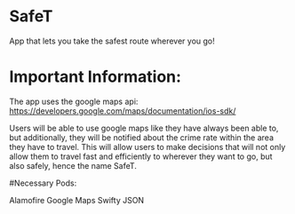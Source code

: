 # SafeT
App that lets you take the safest route wherever you go!

# Important Information:

The app uses the google maps api: https://developers.google.com/maps/documentation/ios-sdk/

Users will be able to use google maps like they have always been able to, but additionally, they will be notified about the crime rate within the area they have to travel. This will allow users to make decisions that will not only allow them to travel fast and efficiently to wherever they want to go, but also safely, hence the name SafeT.

#Necessary Pods:

Alamofire
Google Maps
Swifty JSON
